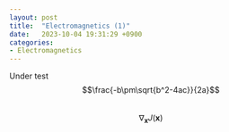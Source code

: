 ```yaml
---
layout: post
title:  "Electromagnetics (1)"
date:   2023-10-04 19:31:29 +0900
categories: 
- Electromagnetics
---
```


Under test
$$\frac{-b\pm\sqrt{b^2-4ac}}{2a}$$<br>
$$ \nabla_\boldsymbol{x} J(\boldsymbol{x}) $$